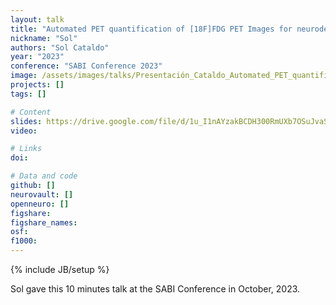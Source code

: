 ```yaml
---
layout: talk
title: "Automated PET quantification of [18F]FDG PET Images for neurodegenerative disorders research"
nickname: "Sol"
authors: "Sol Cataldo"
year: "2023"
conference: "SABI Conference 2023"
image: /assets/images/talks/Presentación_Cataldo_Automated_PET_quantification.pptx.jpg
projects: []
tags: []

# Content
slides: https://drive.google.com/file/d/1u_I1nAYzakBCDH300RmUXb7OSuJvaS9s/view?usp=sharing
video:

# Links
doi:

# Data and code
github: []
neurovault: []
openneuro: []
figshare:
figshare_names:
osf:
f1000:
---
```

{% include JB/setup %}

Sol gave this 10 minutes talk at the SABI Conference in October, 2023.